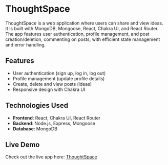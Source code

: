 # ThoughtSpace

ThoughtSpace is a web application where users can share and view ideas. It is built with MongoDB, Mongoose, React, Chakra UI, and React Router. The app features user authentication, profile management, and post creation/deletion, commenting on posts, with efficient state management and error handling.

## Features

- User authentication (sign up, log in, log out)
- Profile management (update profile details)
- Create, delete and view posts (ideas)
- Responsive design with Chakra UI

## Technologies Used

- **Frontend**: React, Chakra UI, React Router
- **Backend**: Node.js, Express, Mongoose
- **Database**: MongoDB

## Live Demo

Check out the live app here: [ThoughtSpace](https://thethoughtspace.netlify.app/)

